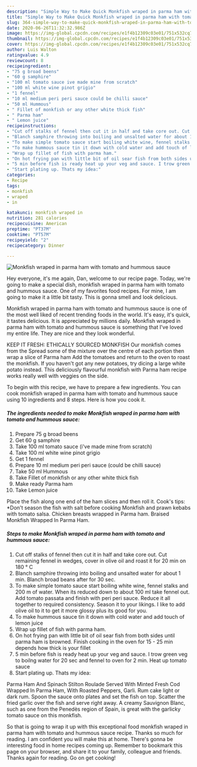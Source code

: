 ```yaml
---
description: "Simple Way to Make Quick Monkfish wraped in parma ham with tomato and hummous sauce"
title: "Simple Way to Make Quick Monkfish wraped in parma ham with tomato and hummous sauce"
slug: 364-simple-way-to-make-quick-monkfish-wraped-in-parma-ham-with-tomato-and-hummous-sauce
date: 2020-06-26T11:32:32.986Z
image: https://img-global.cpcdn.com/recipes/e1f4b12309c03e01/751x532cq70/monkfish-wraped-in-parma-ham-with-tomato-and-hummous-sauce-recipe-main-photo.jpg
thumbnail: https://img-global.cpcdn.com/recipes/e1f4b12309c03e01/751x532cq70/monkfish-wraped-in-parma-ham-with-tomato-and-hummous-sauce-recipe-main-photo.jpg
cover: https://img-global.cpcdn.com/recipes/e1f4b12309c03e01/751x532cq70/monkfish-wraped-in-parma-ham-with-tomato-and-hummous-sauce-recipe-main-photo.jpg
author: Luis Walton
ratingvalue: 4.9
reviewcount: 8
recipeingredient:
- "75 g broad beens"
- "60 g samphire"
- "100 ml tomato sauce ive made mine from scratch"
- "100 ml white wine pinot grigio"
- "1 fennel"
- "10 ml medium peri peri sauce could be chilli sauce"
- "50 ml Hummous"
- " Fillet of monkfish or any other white thick fish"
- " Parma ham"
- " Lemon juice"
recipeinstructions:
- "Cut off stalks of fennel then cut it in half and take core out. Cut remaining fennel in wedges, cover in olive oil and roast it for 20 min on 180 ° C"
- "Blanch samphire throwing into boiling and unsalted water for about 1 min. Blanch broad beans after for 30 sec."
- "To make simple tomato sauce start boiling white wine, fennel stalks and 200 m of water. When its reduced down to about 100 ml take fennel out. Add tomato passata and finish with peri peri sauce. Reduce it all together to required consistency. Season it to your likings. I like to add olive oil to it to get it more glossy plus its good for you."
- "To make hummous sauce tin it down with cold water and add touch of lemon juice"
- "Wrap up fillet of fish with parma ham."
- "On hot frying pan with little bit of oil sear fish from both sides until parma ham is browned. Finish cooking in the oven for 15 - 25 min depends how thick is your fillet"
- "5 min before fish is ready heat up your veg and sauce. I trow green veg to boilng water for 20 sec and fennel to oven for 2 min. Heat up tomato sauce"
- "Start plating up. Thats my idea:"
categories:
- Recipe
tags:
- monkfish
- wraped
- in

katakunci: monkfish wraped in 
nutrition: 281 calories
recipecuisine: American
preptime: "PT37M"
cooktime: "PT57M"
recipeyield: "2"
recipecategory: Dinner

---
```



![Monkfish wraped in parma ham with tomato and hummous sauce](https://img-global.cpcdn.com/recipes/e1f4b12309c03e01/751x532cq70/monkfish-wraped-in-parma-ham-with-tomato-and-hummous-sauce-recipe-main-photo.jpg)

Hey everyone, it's me again, Dan, welcome to our recipe page. Today, we're going to make a special dish, monkfish wraped in parma ham with tomato and hummous sauce. One of my favorites food recipes. For mine, I am going to make it a little bit tasty. This is gonna smell and look delicious.

Monkfish wraped in parma ham with tomato and hummous sauce is one of the most well liked of recent trending foods in the world. It's easy, it's quick, it tastes delicious. It is appreciated by millions daily. Monkfish wraped in parma ham with tomato and hummous sauce is something that I've loved my entire life. They are nice and they look wonderful.

KEEP IT FRESH: ETHICALLY SOURCED MONKFISH Our monkfish comes from the Spread some of the mixture over the centre of each portion then wrap a slice of Parma ham Add the tomatoes and return to the oven to roast the monkfish. If you haven&#39;t got any new potatoes, try dicing a large white potato instead. This deliciously flavourful monkfish with Parma ham recipe works really well with veggies on the side.


To begin with this recipe, we have to prepare a few ingredients. You can cook monkfish wraped in parma ham with tomato and hummous sauce using 10 ingredients and 8 steps. Here is how you cook it.

<!--inarticleads1-->

##### The ingredients needed to make Monkfish wraped in parma ham with tomato and hummous sauce:

1. Prepare 75 g broad beens
1. Get 60 g samphire
1. Take 100 ml tomato sauce (i&#39;ve made mine from scratch)
1. Take 100 ml white wine pinot grigio
1. Get 1 fennel
1. Prepare 10 ml medium peri peri sauce (could be chilli sauce)
1. Take 50 ml Hummous
1. Take  Fillet of monkfish or any other white thick fish
1. Make ready  Parma ham
1. Take  Lemon juice


Place the fish along one end of the ham slices and then roll it. Cook&#39;s tips: *Don&#39;t season the fish with salt before cooking Monkfish and prawn kebabs with tomato salsa. Chicken breasts wrapped in Parma ham. Braised Monkfish Wrapped In Parma Ham. 

<!--inarticleads2-->

##### Steps to make Monkfish wraped in parma ham with tomato and hummous sauce:

1. Cut off stalks of fennel then cut it in half and take core out. Cut remaining fennel in wedges, cover in olive oil and roast it for 20 min on 180 ° C
1. Blanch samphire throwing into boiling and unsalted water for about 1 min. Blanch broad beans after for 30 sec.
1. To make simple tomato sauce start boiling white wine, fennel stalks and 200 m of water. When its reduced down to about 100 ml take fennel out. Add tomato passata and finish with peri peri sauce. Reduce it all together to required consistency. Season it to your likings. I like to add olive oil to it to get it more glossy plus its good for you.
1. To make hummous sauce tin it down with cold water and add touch of lemon juice
1. Wrap up fillet of fish with parma ham.
1. On hot frying pan with little bit of oil sear fish from both sides until parma ham is browned. Finish cooking in the oven for 15 - 25 min depends how thick is your fillet
1. 5 min before fish is ready heat up your veg and sauce. I trow green veg to boilng water for 20 sec and fennel to oven for 2 min. Heat up tomato sauce
1. Start plating up. Thats my idea:


Parma Ham And Spinach Stilton Roulade Served With Minted Fresh Cod Wrapped In Parma Ham, With Roasted Peppers, Garli. Rum cake light or dark rum. Spoon the sauce onto plates and set the fish on top. Scatter the fried garlic over the fish and serve right away. A creamy Sauvignon Blanc, such as one from the Penedès region of Spain, is great with the garlicky tomato sauce on this monkfish. 

So that is going to wrap it up with this exceptional food monkfish wraped in parma ham with tomato and hummous sauce recipe. Thanks so much for reading. I am confident you will make this at home. There's gonna be interesting food in home recipes coming up. Remember to bookmark this page on your browser, and share it to your family, colleague and friends. Thanks again for reading. Go on get cooking!

